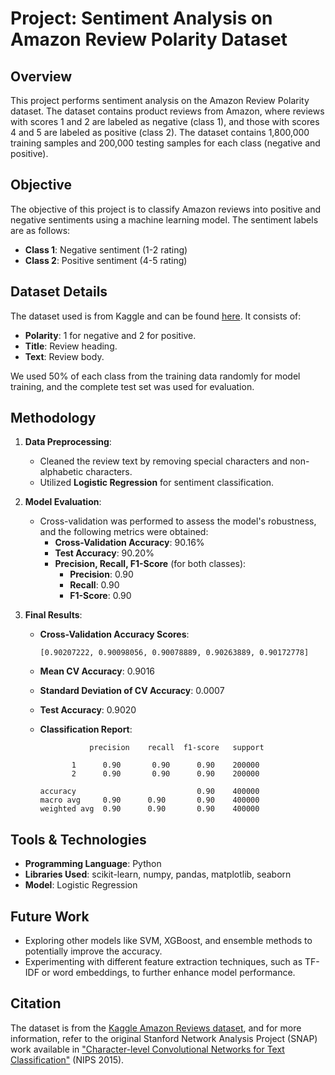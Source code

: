 # Project: Sentiment Analysis on Amazon Review Polarity Dataset

## Overview
This project performs sentiment analysis on the Amazon Review Polarity dataset. The dataset contains product reviews from Amazon, where reviews with scores 1 and 2 are labeled as negative (class 1), and those with scores 4 and 5 are labeled as positive (class 2). The dataset contains 1,800,000 training samples and 200,000 testing samples for each class (negative and positive).

## Objective
The objective of this project is to classify Amazon reviews into positive and negative sentiments using a machine learning model. The sentiment labels are as follows:
- **Class 1**: Negative sentiment (1-2 rating)
- **Class 2**: Positive sentiment (4-5 rating)

## Dataset Details
The dataset used is from Kaggle and can be found [here](https://www.kaggle.com/datasets/kritanjalijain/amazon-reviews). It consists of:
- **Polarity**: 1 for negative and 2 for positive.
- **Title**: Review heading.
- **Text**: Review body.

We used 50% of each class from the training data randomly for model training, and the complete test set was used for evaluation.

## Methodology
1. **Data Preprocessing**:
   - Cleaned the review text by removing special characters and non-alphabetic characters.
   - Utilized **Logistic Regression** for sentiment classification.
   
2. **Model Evaluation**:
   - Cross-validation was performed to assess the model's robustness, and the following metrics were obtained:
     - **Cross-Validation Accuracy**: 90.16%
     - **Test Accuracy**: 90.20%
     - **Precision, Recall, F1-Score** (for both classes):
       - **Precision**: 0.90
       - **Recall**: 0.90
       - **F1-Score**: 0.90

3. **Final Results**:
   - **Cross-Validation Accuracy Scores**: 
     ```
     [0.90207222, 0.90098056, 0.90078889, 0.90263889, 0.90172778]
     ```
   - **Mean CV Accuracy**: 0.9016
   - **Standard Deviation of CV Accuracy**: 0.0007

   - **Test Accuracy**: 0.9020

   - **Classification Report**:
     ```
                precision    recall  f1-score   support

            1      0.90       0.90      0.90    200000
            2      0.90       0.90      0.90    200000

     accuracy                           0.90    400000
     macro avg     0.90      0.90       0.90    400000
     weighted avg  0.90      0.90       0.90    400000
     ```

## Tools & Technologies
- **Programming Language**: Python
- **Libraries Used**: scikit-learn, numpy, pandas, matplotlib, seaborn
- **Model**: Logistic Regression

## Future Work
- Exploring other models like SVM, XGBoost, and ensemble methods to potentially improve the accuracy.
- Experimenting with different feature extraction techniques, such as TF-IDF or word embeddings, to further enhance model performance.

## Citation
The dataset is from the [Kaggle Amazon Reviews dataset](https://www.kaggle.com/datasets/kritanjalijain/amazon-reviews), and for more information, refer to the original Stanford Network Analysis Project (SNAP) work available in ["Character-level Convolutional Networks for Text Classification"](https://papers.nips.cc/paper/2015/hash/9f40a69f0a1de01f4332851d32b58c94-Abstract.html) (NIPS 2015).
